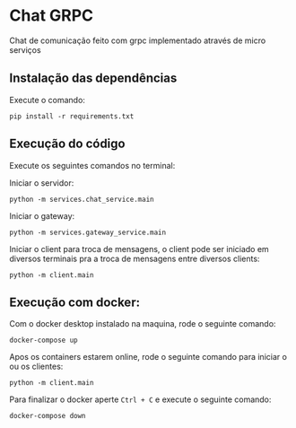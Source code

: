 # Chat GRPC

Chat de comunicação feito com grpc implementado através de micro serviços

## Instalação das dependências

Execute o comando:

```
pip install -r requirements.txt
```

## Execução do código

Execute os seguintes comandos no terminal:

Iniciar o servidor:
```
python -m services.chat_service.main
```

Iniciar o gateway:
```
python -m services.gateway_service.main
```

Iniciar o client para troca de mensagens, o client pode ser iniciado em diversos terminais pra a troca de mensagens entre diversos clients:
```
python -m client.main
```

## Execução com docker:

Com o docker desktop instalado na maquina, rode o seguinte comando:

```
docker-compose up
```

Apos os containers estarem online, rode o seguinte comando para iniciar o ou os clientes:
```
python -m client.main
```

Para finalizar o docker aperte ```Ctrl + C``` e execute o seguinte comando:
```
docker-compose down
```
